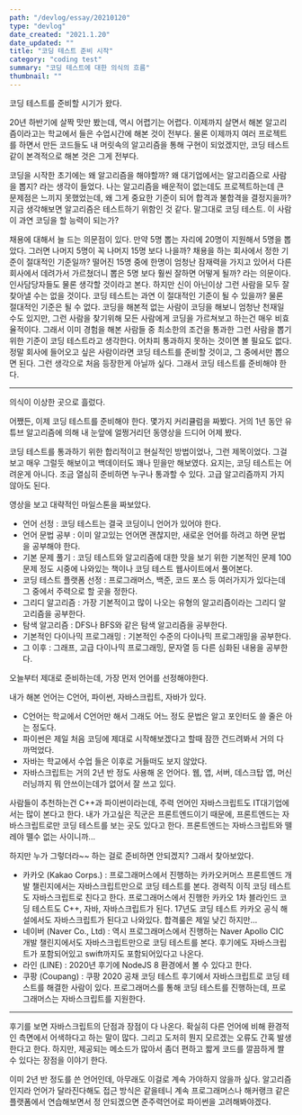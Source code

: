 ```yaml
---
path: "/devlog/essay/20210120"
type: "devlog"
date_created: "2021.1.20"
date_updated: ""
title: "코딩 테스트 준비 시작"
category: "coding test"
summary: "코딩 테스트에 대한 의식의 흐름"
thumbnail: ""
---
```

코딩 테스트를 준비할 시기가 왔다.

20년 하반기에 살짝 맛만 봤는데, 역시 어렵기는 어렵다. 이제까지 살면서 해본 알고리즘이라고는 학교에서 들은 수업시간에 해본 것이 전부다. 물론 이제까지 여러 프로젝트를 하면서 만든 코드들도 내 머릿속의 알고리즘을 통해 구현이 되었겠지만, 코딩 테스트 같이 본격적으로 해본 것은 그게 전부다. 

코딩을 시작한 초기에는 왜 알고리즘을 해야할까? 왜 대기업에서는 알고리즘으로 사람을 뽑지? 라는 생각이 들었다.
나는 알고리즘을 배운적이 없는데도 프로젝트하는데 큰 문제점은 느끼지 못했었는데, 왜 그게 중요한 기준이 되어 합격과 불합격을 결정지을까?
지금 생각해보면 알고리즘은 테스트하기 위함인 것 같다. 말그대로 코딩 테스트. 이 사람이 과연 코딩을 할 능력이 되는가?

채용에 대해서 늘 드는 의문점이 있다. 만약 5명 뽑는 자리에 20명이 지원해서 5명을 뽑았다. 그러면 나머지 5명이 꼭 나머지 15명 보다 나을까? 채용을 하는 회사에서 정한 기준이 절대적인 기준일까? 떨어진 15명 중에 한명이 엄청난 잠재력을 가지고 있어서 다른 회사에서 데려가서 가르쳤더니 뽑은 5명 보다 훨씬 잘하면 어떻게 될까? 라는 의문이다.
인사담당자들도 물론 생각할 것이라고 본다. 하지만 신이 아닌이상 그런 사람을 모두 잘 찾아낼 수는 없을 것이다. 코딩 테스트는 과연 이 절대적인 기준이 될 수 있을까?
물론 절대적인 기준은 될 수 없다. 코딩을 해본적 없는 사람이 코딩을 해보니 엄청난 천재일 수도 있지만, 그런 사람을 찾기위해 모든 사람에게 코딩을 가르쳐보고 하는건 매우 비효율적이다. 그래서 이미 경험을 해본 사람들 중 최소한의 조건을 통과한 그런 사람을 뽑기위한 기준이 코딩 테스트라고 생각한다. 어차피 통과하지 못하는 것이면 볼 필요도 없다. 정말 회사에 들어오고 싶은 사람이라면 코딩 테스트를 준비할 것이고, 그 중에서만 뽑으면 된다. 그런 생각으로 처음 등장한게 아닐까 싶다. 그래서 코딩 테스트를 준비해야 한다.

---

의식이 이상한 곳으로 흘렀다.

어쨌든, 이제 코딩 테스트를 준비해야 한다. 몇가지 커리큘럼을 짜봤다. 거의 1년 동안 유튜브 알고리즘에 의해 내 눈앞에 얼쩡거리던 동영상을 드디어 어제 봤다.

코딩 테스트를 통과하기 위한 합리적이고 현실적인 방법이었나, 그런 제목이었다. 그걸 보고 매우 그럴듯 해보이고 백데이터도 꽤나 믿을만 해보였다. 요지는, 코딩 테스트는 어려운게 아니다. 조금 열심히 준비하면 누구나 통과할 수 있다. 고급 알고리즘까지 가지 않아도 된다.

영상을 보고 대략적인 마일스톤을 짜보았다.

* 언어 선정 : 코딩 테스트는 결국 코딩이니 언어가 있어야 한다.
* 언어 문법 공부 : 이미 알고있는 언어면 괜찮지만, 새로운 언어를 하려고 하면 문법을 공부해야 한다.
* 기본 문제 풀기 : 코딩 테스트와 알고리즘에 대한 맛을 보기 위한 기본적인 문제 100문제 정도 시중에 나와있는 책이나 코딩 테스트 웹사이트에서 풀어본다.
* 코딩 테스트 플랫폼 선정 : 프로그래머스, 백준, 코드 포스 등 여러가지가 있다는데 그 중에서 주력으로 할 곳을 정한다.
* 그리디 알고리즘 : 가장 기본적이고 많이 나오는 유형의 알고리즘이라는 그리디 알고리즘을 공부한다.
* 탐색 알고리즘 : DFS나 BFS와 같은 탐색 알고리즘을 공부한다.
* 기본적인 다이나믹 프로그래밍 : 기본적인 수준의 다이나믹 프로그래밍을 공부한다.
* 그 이후 : 그래프, 고급 다이나믹 프로그래밍, 문자열 등 다른 심화된 내용을 공부한다.

오늘부터 제대로 준비하는데, 가장 먼저 언어를 선정해야한다.

내가 해본 언어는 C언어, 파이썬, 자바스크립트, 자바가 있다.

* C언어는 학교에서 C언어만 해서 그래도 어느 정도 문법은 알고 포인터도 쓸 줄은 아는 정도다. 
* 파이썬은 제일 처음 코딩에 제대로 시작해보겠다고 할때 잠깐 건드려봐서 거의 다 까먹었다.
* 자바는 학교에서 수업 들은 이후로 거들떠도 보지 않았다.
* 자바스크립트는 거의 2년 반 정도 사용해 온 언어다. 웹, 앱, 서버, 데스크탑 앱, 머신러닝까지 뭐 안쓰이는데가 없어서 잘 쓰고 있다.

사람들이 추천하는건 C++과 파이썬이라는데, 주력 언어인 자바스크립트도 IT대기업에서는 많이 본다고 한다. 내가 가고싶은 직군은 프론트엔드이기 때문에, 프론트엔드는 자바스크립트로만 코딩 테스트를 보는 곳도 있다고 한다. 프론트엔드는 자바스크립트와 뗄레야 뗄수 없는 사이니까...

하지만 누가 그렇더라~~ 하는 걸로 준비하면 안되겠지? 그래서 찾아보았다.

* 카카오 (Kakao Corps.) : 프로그래머스에서 진행하는 카카오커머스 프론트엔드 개발 챌린지에서는 자바스크립트만으로 코딩 테스트를 본다.
경력직 이직 코딩 테스트도 자바스크립트로 친다고 한다.
프로그래머스에서 진행한 카카오 1차 블라인드 코딩 테스트도 C++, 자바, 자바스크립트가 된다.
17년도 코딩 테스트 카카오 공식 해설에서도 자바스크립트가 된다고 나와있다. 합격룰은 제일 낮긴 하지만...
* 네이버 (Naver Co., Ltd) : 역시 프로그래머스에서 진행하는 Naver Apollo CIC 개발 챌린지에서도 자바스크립트만으로 코딩 테스트를 본다.
후기에도 자바스크립트가 포함되어있고 swift까지도 포함되어있다고 나온다.
* 라인 (LINE) : 2020년 후기에 NodeJS 8 환경에서 볼 수 있다고 한다.
* 쿠팡 (Coupang) : 쿠팡 2020 공채 코딩 테스트 후기에서 자바스크립트로 코딩 테스트를 해결한 사람이 있다.
프로그래머스를 통해 코딩 테스트를 진행하는데, 프로그래머스는 자바스크립트를 지원한다.

---

후기를 보면 자바스크립트의 단점과 장점이 다 나온다. 확실히 다른 언어에 비해 환경적인 측면에서 어색하다고 하는 말이 많다. 그리고 도저히 뭔지 모르겠는 오류도 간혹 발생한다고 한다. 하지만, 제공되는 메소드가 많아서 좀더 편하고 짧게 코드를 깔끔하게 짤 수 있다는 장점을 이야기 한다.

이미 2년 반 정도를 쓴 언어인데, 아무래도 이걸로 계속 가야하지 않을까 싶다. 알고리즘인지라 언어가 달라진다해도 접근 방식은 같을테니 계속 프로그래머스나 해커랭크 같은 플랫폼에서 연습해보면서 정 안되겠으면 준주력언어로 파이썬을 고려해봐야겠다.
